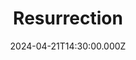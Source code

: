 ---
video:
  type: vimeo
  id: 937526731
speaker:
  permalink: bart-wilkins
  name: Bart Wilkins
title: Resurrection
image: https://i.imgur.com/Qxgk9qN.png
date: 2024-04-21T14:30:00.000Z
---